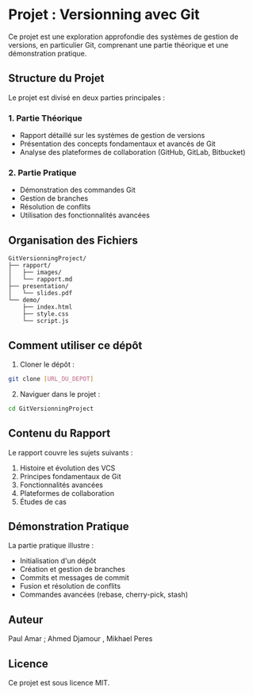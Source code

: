 # Projet : Versionning avec Git

Ce projet est une exploration approfondie des systèmes de gestion de versions, en particulier Git, comprenant une partie théorique et une démonstration pratique.

## Structure du Projet

Le projet est divisé en deux parties principales :

### 1. Partie Théorique
- Rapport détaillé sur les systèmes de gestion de versions
- Présentation des concepts fondamentaux et avancés de Git
- Analyse des plateformes de collaboration (GitHub, GitLab, Bitbucket)

### 2. Partie Pratique
- Démonstration des commandes Git
- Gestion de branches
- Résolution de conflits
- Utilisation des fonctionnalités avancées

## Organisation des Fichiers

```
GitVersionningProject/
├── rapport/
│   ├── images/
│   └── rapport.md
├── presentation/
│   └── slides.pdf
└── demo/
    ├── index.html
    ├── style.css
    └── script.js
```

## Comment utiliser ce dépôt

1. Cloner le dépôt :
```bash
git clone [URL_DU_DEPOT]
```

2. Naviguer dans le projet :
```bash
cd GitVersionningProject
```

## Contenu du Rapport

Le rapport couvre les sujets suivants :
1. Histoire et évolution des VCS
2. Principes fondamentaux de Git
3. Fonctionnalités avancées
4. Plateformes de collaboration
5. Études de cas

## Démonstration Pratique

La partie pratique illustre :
- Initialisation d'un dépôt
- Création et gestion de branches
- Commits et messages de commit
- Fusion et résolution de conflits
- Commandes avancées (rebase, cherry-pick, stash)

## Auteur
Paul Amar ; Ahmed Djamour , Mikhael Peres

## Licence
Ce projet est sous licence MIT.
